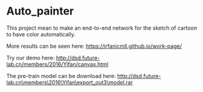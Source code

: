 # Auto_painter

This project mean to make an end-to-end network for the sketch of cartoon to have color automatically.

More results can be seen here: https://irfanicmll.github.io/work-page/

Try our demo here: http://dsd.future-lab.cn/members/2016/Yifan/canvas.html

The pre-train model can be download here: http://dsd.future-lab.cn\members\2016\Yifan\export_out3\model.rar

